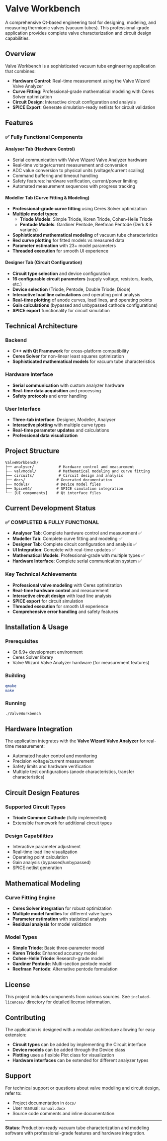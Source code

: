 # Valve Workbench

A comprehensive Qt-based engineering tool for designing, modeling, and measuring thermionic valves (vacuum tubes). This professional-grade application provides complete valve characterization and circuit design capabilities.

## Overview

Valve Workbench is a sophisticated vacuum tube engineering application that combines:
- **Hardware Control**: Real-time measurement using the Valve Wizard Valve Analyzer
- **Curve Fitting**: Professional-grade mathematical modeling with Ceres Solver optimization
- **Circuit Design**: Interactive circuit configuration and analysis
- **SPICE Export**: Generate simulation-ready netlists for circuit validation

## Features

### ✅ **Fully Functional Components**

#### **Analyser Tab (Hardware Control)**
- Serial communication with Valve Wizard Valve Analyzer hardware
- Real-time voltage/current measurement and conversion
- ADC value conversion to physical units (voltage/current scaling)
- Command buffering and timeout handling
- Safety features: hardware verification, current/power limiting
- Automated measurement sequences with progress tracking

#### **Modeller Tab (Curve Fitting & Modeling)**
- **Professional-grade curve fitting** using Ceres Solver optimization
- **Multiple model types**:
  - **Triode Models**: Simple Triode, Koren Triode, Cohen-Helie Triode
  - **Pentode Models**: Gardiner Pentode, Reefman Pentode (Derk & E variants)
- **Sophisticated mathematical modeling** of vacuum tube characteristics
- **Red curve plotting** for fitted models vs measured data
- **Parameter estimation** with 23+ model parameters
- **Threaded execution** for smooth UI experience

#### **Designer Tab (Circuit Configuration)**
- **Circuit type selection** and device configuration
- **16 configurable circuit parameters** (supply voltage, resistors, loads, etc.)
- **Device selection** (Triode, Pentode, Double Triode, Diode)
- **Interactive load line calculations** and operating point analysis
- **Real-time plotting** of anode curves, load lines, and operating points
- **Gain calculations** (bypassed and unbypassed cathode configurations)
- **SPICE export** functionality for circuit simulation

## Technical Architecture

### **Backend**
- **C++ with Qt Framework** for cross-platform compatibility
- **Ceres Solver** for non-linear least squares optimization
- **Sophisticated mathematical models** for vacuum tube characteristics

### **Hardware Interface**
- **Serial communication** with custom analyzer hardware
- **Real-time data acquisition** and processing
- **Safety protocols** and error handling

### **User Interface**
- **Three-tab interface**: Designer, Modeller, Analyser
- **Interactive plotting** with multiple curve types
- **Real-time parameter updates** and calculations
- **Professional data visualization**

## Project Structure

```
ValveWorkbench/
├── analyser/           # Hardware control and measurement
├── valvmodel/          # Mathematical modeling and curve fitting
├── circuits/           # Circuit design and analysis
├── docs/              # Generated documentation
├── models/            # Device model files
├── Spice64/           # SPICE simulation integration
└── [UI components]    # Qt interface files
```

## Current Development Status

### ✅ **COMPLETED & FULLY FUNCTIONAL**
- **Analyser Tab**: Complete hardware control and measurement ✅
- **Modeller Tab**: Complete curve fitting and modeling ✅
- **Designer Tab**: Complete circuit configuration and analysis ✅
- **UI Integration**: Complete with real-time updates ✅
- **Mathematical Models**: Professional-grade with multiple types ✅
- **Hardware Interface**: Complete serial communication system ✅

### **Key Technical Achievements**
- **Professional valve modeling** with Ceres optimization
- **Real-time hardware control** and measurement
- **Interactive circuit design** with load line analysis
- **SPICE export** for circuit simulation
- **Threaded execution** for smooth UI experience
- **Comprehensive error handling** and safety features

## Installation & Usage

### **Prerequisites**
- Qt 6.9+ development environment
- Ceres Solver library
- Valve Wizard Valve Analyzer hardware (for measurement features)

### **Building**
```bash
qmake
make
```

### **Running**
```bash
./ValveWorkbench
```

## Hardware Integration

The application integrates with the **Valve Wizard Valve Analyzer** for real-time measurement:
- Automated heater control and monitoring
- Precision voltage/current measurement
- Safety limits and hardware verification
- Multiple test configurations (anode characteristics, transfer characteristics)

## Circuit Design Features

### **Supported Circuit Types**
- **Triode Common Cathode** (fully implemented)
- Extensible framework for additional circuit types

### **Design Capabilities**
- Interactive parameter adjustment
- Real-time load line visualization
- Operating point calculation
- Gain analysis (bypassed/unbypassed)
- SPICE netlist generation

## Mathematical Modeling

### **Curve Fitting Engine**
- **Ceres Solver integration** for robust optimization
- **Multiple model families** for different valve types
- **Parameter estimation** with statistical analysis
- **Residual analysis** for model validation

### **Model Types**
- **Simple Triode**: Basic three-parameter model
- **Koren Triode**: Enhanced accuracy model
- **Cohen-Helie Triode**: Research-grade model
- **Gardiner Pentode**: Multi-section pentode model
- **Reefman Pentode**: Alternative pentode formulation

## License

This project includes components from various sources. See `included-licences/` directory for detailed license information.

## Contributing

The application is designed with a modular architecture allowing for easy extension:
- **Circuit types** can be added by implementing the Circuit interface
- **Device models** can be added through the Device class
- **Plotting** uses a flexible Plot class for visualization
- **Hardware interfaces** can be extended for different analyzer types

## Support

For technical support or questions about valve modeling and circuit design, refer to:
- Project documentation in `docs/`
- User manual: `manual.docx`
- Source code comments and inline documentation

---

**Status**: Production-ready vacuum tube characterization and modeling software with professional-grade features and hardware integration.
